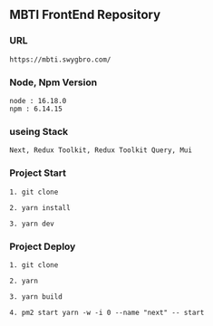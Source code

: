 ## MBTI FrontEnd Repository

### URL

```
https://mbti.swygbro.com/
```

### Node, Npm Version

```
node : 16.18.0
npm : 6.14.15
```

### useing Stack

```
Next, Redux Toolkit, Redux Toolkit Query, Mui
```

### Project Start

```
1. git clone

2. yarn install

3. yarn dev
```

### Project Deploy

```
1. git clone

2. yarn

3. yarn build

4. pm2 start yarn -w -i 0 --name "next" -- start
```
